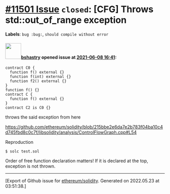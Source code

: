 # [\#11501 Issue](https://github.com/ethereum/solidity/issues/11501) `closed`: [CFG] Throws std::out_of_range exception
**Labels**: `bug :bug:`, `should compile without error`


#### <img src="https://avatars.githubusercontent.com/u/2388185?v=4" width="50">[bshastry](https://github.com/bshastry) opened issue at [2021-06-08 16:41](https://github.com/ethereum/solidity/issues/11501):

```
contract C0 {
  function f() external {}
  function f(int) external {}
  function f2() external {}
}
function f() {}
contract C {
  function f() external {}
}
contract C2 is C0 {}
```

throws the said exception from here

https://github.com/ethereum/solidity/blob/215bbe2e6da7e2b783f04ba10c4d745fbd8c0c7f/libsolidity/analysis/ControlFlowGraph.cpp#L54

Reproduction

```
$ solc test.sol
```

Order of free function declaration matters! If it is declared at the top, exception is not thrown.




-------------------------------------------------------------------------------



[Export of Github issue for [ethereum/solidity](https://github.com/ethereum/solidity). Generated on 2022.05.23 at 03:51:38.]
